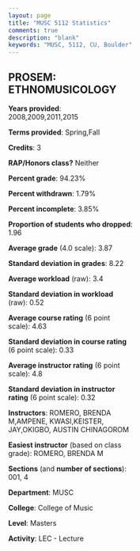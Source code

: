 ```yaml
---
layout: page
title: "MUSC 5112 Statistics"
comments: true
description: "blank"
keywords: "MUSC, 5112, CU, Boulder"
--- 
```

<head>
<script src="https://ajax.googleapis.com/ajax/libs/jquery/2.1.3/jquery.min.js"></script>
<script src="https://dl.dropboxusercontent.com/s/pc42nxpaw1ea4o9/highcharts.js?dl=0"></script>
<!-- <script src="../assets/js/highcharts.js"></script> -->
<style type="text/css">@font-face {
	font-family: "Bebas Neue";
	src: url(https://www.filehosting.org/file/details/544349/BebasNeue%20Regular.otf) format("opentype");
	}
	h1.Bebas { 
		font-family: "Bebas Neue", Verdana, Tahoma;
	}
</style>
</head>
<body>
	<div id="container" style="float: right; width: 45%; height: 88%; margin-left: 2.5%; margin-right: 2.5%;"></div>
	<script language="JavaScript">
		$(document).ready(function() {
		var chart = {type: 'column'};
		var title = {text: 'Grade Distribution'};
		var xAxis = {categories: ['A','B','C','D','F'],crosshair: true};
		var yAxis = {min: 0,title: {text: 'Percentage'}};
		var tooltip = {headerFormat: '<center><b><span style="font-size:20px">{point.key}</span></b></center>',
		               pointFormat: '<td style="padding:0"><b>{point.y:.1f}%</b></td>',
		               footerFormat: '</table>',shared: true,useHTML: true};
		var plotOptions = {column: {pointPadding: 0.0,borderWidth: 0}};  
		var credits = {enabled: false};var series= [{name: 'Percent',data: [89.36,10.64,0.0,0.0,0.0,]}];
		var json = {};
		json.chart = chart;
		json.title = title;
		json.tooltip = tooltip;
		json.xAxis = xAxis;
		json.yAxis = yAxis;  
		json.series = series;
		json.plotOptions = plotOptions;  
		json.credits = credits;
		$('#container').highcharts(json);
	});
	</script>
</body>
			   
## PROSEM: ETHNOMUSICOLOGY

**Years provided**: 2008,2009,2011,2015

**Terms provided**: Spring,Fall

**Credits**: 3

**RAP/Honors class?** Neither

**Percent grade**: 94.23%

**Percent withdrawn**: 1.79%

**Percent incomplete**: 3.85%

**Proportion of students who dropped**: 1.96

**Average grade** (4.0 scale): 3.87

**Standard deviation in grades**: 8.22

**Average workload** (raw): 3.4

**Standard deviation in workload** (raw): 0.52

**Average course rating** (6 point scale): 4.63

**Standard deviation in course rating** (6 point scale): 0.33

**Average instructor rating** (6 point scale): 4.8

**Standard deviation in instructor rating** (6 point scale): 0.32

**Instructors**: ROMERO, BRENDA M,AMPENE, KWASI,KEISTER, JAY,OKIGBO, AUSTIN CHINAGOROM

**Easiest instructor** (based on class grade): ROMERO, BRENDA M

**Sections** (and **number of sections**): 001, 4

**Department**: MUSC

**College**: College of Music

**Level**: Masters

**Activity**: LEC - Lecture